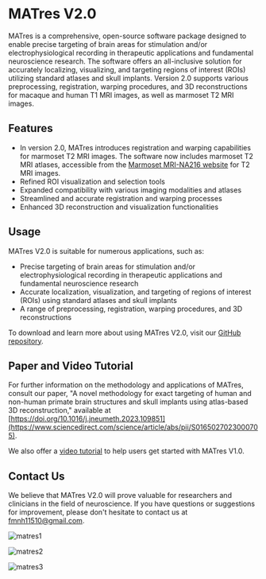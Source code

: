 # MATres V2.0

MATres is a comprehensive, open-source software package designed to enable precise targeting of brain areas for stimulation and/or electrophysiological recording in therapeutic applications and fundamental neuroscience research. The software offers an all-inclusive solution for accurately localizing, visualizing, and targeting regions of interest (ROIs) utilizing standard atlases and skull implants. Version 2.0 supports various preprocessing, registration, warping procedures, and 3D reconstructions for macaque and human T1 MRI images, as well as marmoset T2 MRI images.

## Features

* In version 2.0, MATres introduces registration and warping capabilities for marmoset T2 MRI images. The software now includes marmoset T2 MRI atlases, accessible from the [Marmoset MRI-NA216 website](https://dataportal.brainminds.jp/marmoset-mri-na216) for T2 MRI images.
* Refined ROI visualization and selection tools
* Expanded compatibility with various imaging modalities and atlases
* Streamlined and accurate registration and warping processes
* Enhanced 3D reconstruction and visualization functionalities

## Usage

MATres V2.0 is suitable for numerous applications, such as:

* Precise targeting of brain areas for stimulation and/or electrophysiological recording in therapeutic applications and fundamental neuroscience research
* Accurate localization, visualization, and targeting of regions of interest (ROIs) using standard atlases and skull implants
* A range of preprocessing, registration, warping procedures, and 3D reconstructions

To download and learn more about using MATres V2.0, visit our [GitHub repository](https://github.com/fmnh/MATres).

## Paper and Video Tutorial

For further information on the methodology and applications of MATres, consult our paper, "A novel methodology for exact targeting of human and non-human primate brain structures and skull implants using atlas-based 3D reconstruction," available at [https://doi.org/10.1016/j.jneumeth.2023.109851](https://www.sciencedirect.com/science/article/abs/pii/S0165027023000705).

We also offer a [video tutorial](https://www.youtube.com/watch?v=V7A9hZUE7-w) to help users get started with MATres V1.0.

## Contact Us

We believe that MATres V2.0 will prove valuable for researchers and clinicians in the field of neuroscience. If you have questions or suggestions for improvement, please don't hesitate to contact us at [fmnh11510@gmail.com](mailto:fmnh11510@gmail.com).




![matres1](https://github.com/fmnh/MATres-V2.0/assets/130893427/b7fdd62e-d611-4da7-819c-5d7f595a86af)

![matres2](https://github.com/fmnh/MATres-V2.0/assets/130893427/7e54276d-d2c3-4c0b-afd5-3c1739c2d043)

![matres3](https://github.com/fmnh/MATres-V2.0/assets/130893427/62bff420-ccdc-4b05-b661-0682555281d3)

